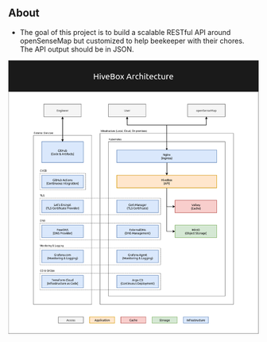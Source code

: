## About 
- The goal of this project is to build a scalable RESTful API around openSenseMap but customized to help beekeeper with their chores. The API output should be in JSON.

![Hive-Box Architecture](./Hive-box-Architecture.png)


